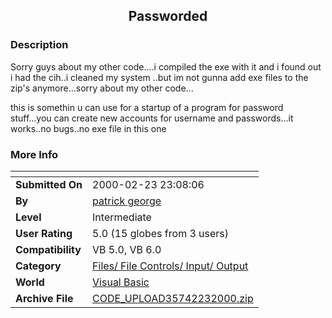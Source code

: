 ﻿<div align="center">

## Passworded


</div>

### Description

Sorry guys about my other code....i compiled the exe with it and i found out i had the cih..i cleaned my system ..but im not gunna add exe files to the zip's anymore...sorry about my other code...

this is somethin u can use for a startup of a program for password stuff...you can create new accounts for username and passwords...it works..no bugs..no exe file in this one
 
### More Info
 


<span>             |<span>
---                |---
**Submitted On**   |2000-02-23 23:08:06
**By**             |[patrick george](https://github.com/Planet-Source-Code/PSCIndex/blob/master/ByAuthor/patrick-george.md)
**Level**          |Intermediate
**User Rating**    |5.0 (15 globes from 3 users)
**Compatibility**  |VB 5\.0, VB 6\.0
**Category**       |[Files/ File Controls/ Input/ Output](https://github.com/Planet-Source-Code/PSCIndex/blob/master/ByCategory/files-file-controls-input-output__1-3.md)
**World**          |[Visual Basic](https://github.com/Planet-Source-Code/PSCIndex/blob/master/ByWorld/visual-basic.md)
**Archive File**   |[CODE\_UPLOAD35742232000\.zip](https://github.com/Planet-Source-Code/patrick-george-passworded__1-6228/archive/master.zip)









